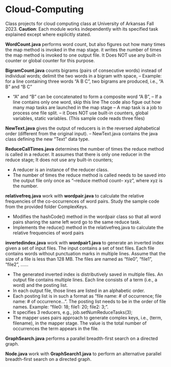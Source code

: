 # Cloud-Computing
Class projects for cloud computing class at University of Arkansas Fall 2023. **Caution**: Each module works independently with its specified task explained except where explicitly stated.

**WordCount.java** performs word count, but also figures out how many times the map method is invoked in the map stage. it writes the number of times the map method is invoked to one output file. It Does NOT use any built-in counter or global counter for this purpose.

**BigramCount.java** counts bigrams (pairs of consecutive words) instead of individual words; delimit the two words in a bigram with space, – Example: for a line containing three words “A B C”, two bigrams are produced, i.e., “A B” and “B C”
* “A” and “B” can be concatenated to form a composite word “A B”, – If a line contains only one word, skip this line
The code also figue out how many map tasks are launched in the map stage
– A map task is a job to process one file split.
– it Does NOT use built-in counters, global variables, static variables. (This sample code reads three files)

**NewText.java** gives the output of reducers is in the reversed alphabetical order (different from the original input).
– NewText.java contains the java class defining the new “Text” data type.

**ReduceCallTimes.java** determines the number of times the reduce method is called in a reducer. It assumes that there is only one reducer in the reduce stage; It does not use any built-in counters; 
* A reducer is an instance of the reducer class.
* The number of times the reduce method is called needs to be saved into the output file only once as “–reduce method count– xyz”, where xyz is the number.

**relativefreq.java** work with **wordpair.java**  to calculate the relative frequencies of the co-occurrences of word pairs. Study the sample code from the
provided folder ComplexKeys.
* Modifies the hashCode() method in the wordpair class so that all word pairs sharing the same left word go to the same reduce task.
* Implements the reduce() method in the relativefreq.java to calculate the relative frequencies of word pairs

**invertedindex.java** work with **wordpair1.java** to generate an inverted index given a set of input files. The input contains a set of text files. Each file contains words without punctuation marks in multiple lines. Assume that the size of a file is less than 128 MB. The files are named as “file0”, “file1”, “file2”, ......
* The generated inverted index is distributively saved in multiple files. An output file contains multiple lines. Each line consists of a term (i.e., a word) and the posting list.
* In each output file, those lines are listed in an alphabetic order.
* Each posting list is in such a format as “file name: # of occurrence; file name: # of occurrence...”. The posting list needs to be in the order of file names. Example: “file0: 18; file1: 20; file2: 3;”.
* It specifies 3 reducers, e.g., job.setNumReduceTasks(3);
* The mapper uses pairs approach to generate complex keys, i.e., (term, filename), in the mapper stage. The value is the total number of occurrences the term appears in the file.

**GraphSearch.java** performs a parallel breadth-first search on a directed graph.

**Node.java** work with **GraphSearch1.java** to perform an alternative parallel breadth-first search on a directed graph.
